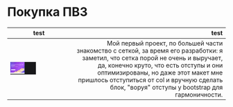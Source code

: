 # Покупка ПВЗ 

| test | test |
|-----|--------:|
| <img width="45%" height="30%"  src="https://github.com/Hiagar11/Bootstrap/blob/First_project/BootstrapPVZ.gif"> | Мой первый проект, по большей части знакомство с сеткой, за время его разработки: я заметил,  что сетка порой не очень и выручает, да, конечно круто,  что есть отступы и они оптимизированы, но даже этот макет мне пришлось отступиться от col и вручную сделать блок, "воруя" отступы у bootstrap для гармоничности. |
 







